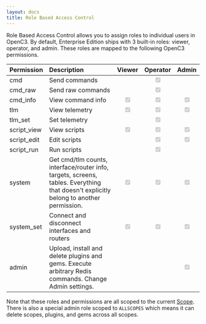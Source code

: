 ```yaml
---
layout: docs
title: Role Based Access Control
---
```


Role Based Access Control allows you to assign roles to individual users in OpenC3. By default, Enterprise Edition ships with 3 built-in roles: viewer, operator, and admin. These roles are mapped to the following OpenC3 permissions.

| Permission  | Description       | Viewer | Operator | Admin |
| ----------- | :---------------- | :----: | :------: | :---: |
| cmd         | Send commands     |        | <input type="checkbox" disabled checked />        |       |
| cmd_raw     | Send raw commands |        | <input type="checkbox" disabled checked />        |       |
| cmd_info    | View command info | <input type="checkbox" disabled checked />      | <input type="checkbox" disabled checked />        | <input type="checkbox" disabled checked />     |
| tlm         | View telemetry    | <input type="checkbox" disabled checked />      | <input type="checkbox" disabled checked />        | <input type="checkbox" disabled checked />     |
| tlm_set     | Set telemetry     |        | <input type="checkbox" disabled checked />        |       |
| script_view | View scripts      | <input type="checkbox" disabled checked />      | <input type="checkbox" disabled checked />        | <input type="checkbox" disabled checked />     |
| script_edit | Edit scripts      |        | <input type="checkbox" disabled checked />        | <input type="checkbox" disabled checked />     |
| script_run  | Run scripts       |        | <input type="checkbox" disabled checked />        |       |
| system      | Get cmd/tlm counts, interface/router info, targets, screens, tables. Everything that doesn't explicitly belong to another permission. | <input type="checkbox" disabled checked /> | <input type="checkbox" disabled checked /> | <input type="checkbox" disabled checked /> |
| system_set  | Connect and disconnect interfaces and routers | <input type="checkbox" disabled checked /> | <input type="checkbox" disabled checked /> | <input type="checkbox" disabled checked /> |
| admin       | Upload, install and delete plugins and gems. Execute arbitrary Redis commands. Change Admin settings. | | |  <input type="checkbox" disabled checked /> |

Note that these roles and permissions are all scoped to the current [Scope]({{site.baseurl}}/docs/enterprise/scopes). There is also a special admin role scoped to `ALLSCOPES` which means it can delete scopes, plugins, and gems across all scopes.
